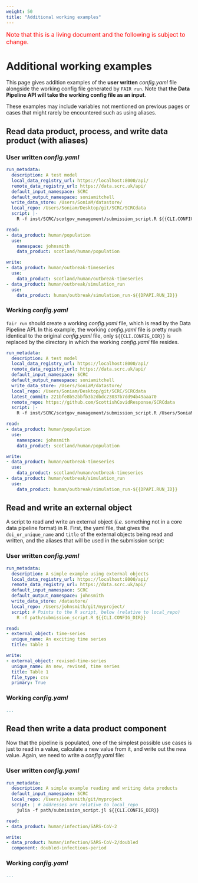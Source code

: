 ```yaml
---
weight: 50
title: "Additional working examples"
---
```


<span style="font-size:12pt; color:red">Note that this is a living document and the following is subject to change.</span>

# Additional working examples

This page gives addition examples of the **user written** *config.yaml* file alongside the working config file generated by `FAIR run`. Note that **the Data Pipeline API will take the working config file as an input**.

These examples may include variables not mentioned on previous pages or cases that might rarely be encountered such as using aliases.

## Read data product, process, and write data product (with aliases)

### User written *config.yaml*

```yaml
run_metadata:
  description: A test model
  local_data_registry_url: https://localhost:8000/api/
  remote_data_registry_url: https://data.scrc.uk/api/
  default_input_namespace: SCRC
  default_output_namespace: soniamitchell
  write_data_store: /Users/SoniaM/datastore/
  local_repo: /Users/Soniam/Desktop/git/SCRC/SCRCdata
  script: |- 
    R -f inst/SCRC/scotgov_management/submission_script.R ${{CLI.CONFIG_DIR}}

read:
- data_product: human/population
  use:
    namespace: johnsmith
    data_product: scotland/human/population

write:
- data_product: human/outbreak-timeseries
  use:
    data_product: scotland/human/outbreak-timeseries
- data_product: human/outbreak/simulation_run
  use:
    data_product: human/outbreak/simulation_run-${{DPAPI.RUN_ID}}
```

### Working *config.yaml*

`fair run` should create a working *config.yaml* file, which is read by the Data Pipeline API. In this example, the working *config.yaml* file is pretty much identical to the original *config.yaml* file, only `${{CLI.CONFIG_DIR}}` is replaced by the directory in which the working *config.yaml* file resides.

```yaml
run_metadata:
  description: A test model
  local_data_registry_url: https://localhost:8000/api/
  remote_data_registry_url: https://data.scrc.uk/api/
  default_input_namespace: SCRC
  default_output_namespace: soniamitchell
  write_data_store: /Users/SoniaM/datastore/
  local_repo: /Users/Soniam/Desktop/git/SCRC/SCRCdata
  latest_commit: 221bfe8b52bbfb3b2dbdc23037b7dd94b49aaa70
  remote_repo: https://github.com/ScottishCovidResponse/SCRCdata
  script: |- 
    R -f inst/SCRC/scotgov_management/submission_script.R /Users/SoniaM/datastore/coderun/20210511-231444/

read:
- data_product: human/population
  use:
    namespace: johnsmith
    data_product: scotland/human/population

write:
- data_product: human/outbreak-timeseries
  use:
    data_product: scotland/human/outbreak-timeseries
- data_product: human/outbreak/simulation_run
  use:
    data_product: human/outbreak/simulation_run-${{DPAPI.RUN_ID}}
```

## Read and write an external object

A script to read and write an external object (*i.e.* something not in a core data pipeline format) in R. First, the yaml file, that gives the `doi_or_unique_name` and `title` of the external objects being read and written, and the aliases that will be used in the submission script:

### User written *config.yaml*

```yaml
run_metadata: 
  description: A simple example using external objects
  local_data_registry_url: https://localhost:8000/api/
  remote_data_registry_url: https://data.scrc.uk/api/
  default_input_namespace: SCRC 
  default_output_namespace: johnsmith
  write_data_store: /datastore/
  local_repo: /Users/johnsmith/git/myproject/
  script: # Points to the R script, below (relative to local_repo)
    R -f path/submission_script.R ${{CLI.CONFIG_DIR}}

read: 
- external_object: time-series
  unique_name: An exciting time series
  title: Table 1

write: 
- external_object: revised-time-series
  unique_name: An new, revised, time series
  title: Table 1
  file_type: csv
  primary: True
```

### Working *config.yaml*

```yaml
...
```

## Read then write a data product component

Now that the pipeline is populated, one of the simplest possible use cases is just to read in a value, calculate a new value from it, and write out the new value. Again, we need to write a *config.yaml* file:

### User written *config.yaml*

```yaml
run_metadata: 
  description: A simple example reading and writing data products
  default_input_namespace: SCRC
  local_repo: /Users/johnsmith/git/myproject
  script: | # addresses are relative to local_repo
    julia -f path/submission_script.jl ${{CLI.CONFIG_DIR}}

read:
- data_product: human/infection/SARS-CoV-2

write:
- data_product: human/infection/SARS-CoV-2/doubled
  component: doubled-infectious-period
```

### Working *config.yaml*

```yaml
...
```

